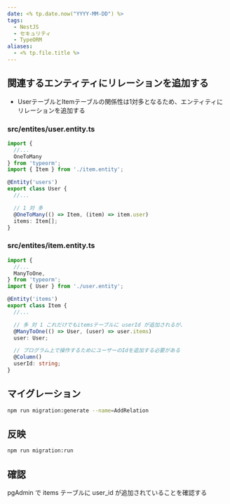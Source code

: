 ```yaml
---
date: <% tp.date.now("YYYY-MM-DD") %>
tags:
  - NestJS
  - セキュリティ
  - TypeORM
aliases:
  - <% tp.file.title %>
---
```

## 関連するエンティティにリレーションを追加する

- UserテーブルとItemテーブルの関係性は1対多となるため、エンティティにリレーションを追加する

### src/entites/user.entity.ts

```ts
import {
  //...
  OneToMany
} from 'typeorm';
import { Item } from './item.entity';

@Entity('users')
export class User {
  //...

  // 1 対 多
  @OneToMany(() => Item, (item) => item.user)
  items: Item[];
}
```

### src/entites/item.entity.ts

```ts
import {
  //...
  ManyToOne,
} from 'typeorm';
import { User } from './user.entity';

@Entity('items')
export class Item {
  //...

  // 多 対 1 これだけでもitemsテーブルに userId が追加されるが、
  @ManyToOne(() => User, (user) => user.items)
  user: User;

  // プログラム上で操作するためにユーザーのIdを追加する必要がある
  @Column()
  userId: string;
}
```

## マイグレーション

```bash
npm run migration:generate --name=AddRelation
```

## 反映

```bash
npm run migration:run
```

## 確認

pgAdmin で items テーブルに user_id が追加されていることを確認する
